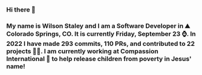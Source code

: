 ### Hi there 👋

### My name is Wilson Staley and I am a Software Developer in ⛰ Colorado Springs, CO.  It is currently Friday, September 23 ⌚. In 2022 I have made 293 commits, 110 PRs, and contributed to 22 projects 👨‍💻. I am currently working at Compassion International 🏢 to help release children from poverty in Jesus' name!